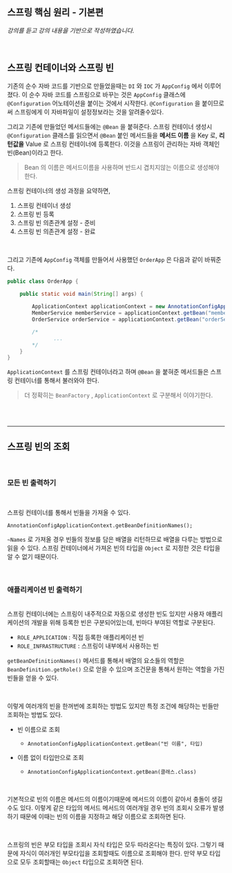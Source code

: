 ## 스프링 핵심 원리 - 기본편
_강의를 듣고 강의 내용을 기반으로 작성하였습니다._

<br>

## 스프링 컨테이너와 스프링 빈
기존의 순수 자바 코드를 기반으로 만들었을때는 `DI` 와 `IOC` 가 `AppConfig` 에서 이루어졌다. 이 순수 자바 코드를 스프링으로 바꾸는 것은 `AppConfig`
클래스에 `@Configuration` 어노테이션을 붙이는 것에서 시작한다. `@Configuration` 을 붙이므로써 스프링에게 이 자바파일이 설정정보라는 것을 알려줄수있다.

그리고 기존에 만들었던 메서드들에는 `@Bean` 을 붙혀준다.  스프링 컨테이너 생성시 `@Configuration` 클래스를 읽으면서 `@Bean` 붙인 메서드들을 
**메서드 이름** 을 Key 로, **리턴값을** Value 로 스프링 컨테이너에 등록한다. 이것을 스프링이 관리하는 자바 객체인 빈(Bean)이라고 한다.
> Bean 의 이름은 메서드이름을 사용하며 반드시 겹치지않는 이름으로 생성해야한다.

스프링 컨테이너의 생성 과정을 요약하면, 
1. 스프링 컨테이너 생성
2. 스프링 빈 등록
3. 스프링 빈 의존관계 설정 - 준비
4. 스프링 빈 의존관계 설정 - 완료

<br>

그리고 기존에 `AppConfig` 객체를 만들어서 사용했던 `OrderApp` 은 다음과 같이 바꿔준다.

```java
public class OrderApp {

    public static void main(String[] args) {
        
        ApplicationContext applicationContext = new AnnotationConfigApplicationContext(AppConfig.class);
        MemberService memberService = applicationContext.getBean("memberService", MemberService.class);
        OrderService orderService = applicationContext.getBean("orderService", OrderService.class);

        /*
               ...
        */
    }
}

```

`ApplicationContext` 를 스프링 컨테이너라고 하며 `@Bean` 을 붙혀준 메서드들은 스프링 컨테이너를 통해서 불러와야 한다.
> 더 정확히는 `BeanFactory` , `ApplicationContext` 로 구분해서 이야기한다.

<br>
<br>
<hr>

## 스프링 빈의 조회

<br>

### 모든 빈 출력하기

<br>

스프링 컨테이너를 통해서 빈들을 가져올 수 있다. 
```
AnnotationConfigApplicationContext.getBeanDefinitionNames();
```

`~Names` 로 가져올 경우 빈들의 정보를 담은 배열을 리턴하므로 배열을 다루는 방법으로 읽을 수 있다. 스프링 컨테이너에서 가져온 빈의 타입을 `Object` 로 지정한 것은 타입을 알 수 없기 때문이다.

<br>

### 애플리케이션 빈 출력하기
<br>
스프링 컨테이너에는 스프링이 내주적으로 자동으로 생성한 빈도 있지만 사용자 애플리케이션의 개발을 위해 등록한 빈은 구분되어있는데, 빈마다 부여된 역할로 구분된다.  

- `ROLE_APPLICATION` : 직접 등록한 애플리케이션 빈
- `ROLE_INFRASTRUCTURE` : 스프링이 내부에서 사용하는 빈

`getBeanDefinitionNames()` 메서드를 통해서 배열의 요소들의 역할은 `BeanDefinition.getRole()` 으로 얻을 수 있으며 조건문을 통해서 원하는 역할을 
가진 빈들을 얻을 수 있다.

<br>

이렇게 여러개의 빈을 한꺼번에 조회하는 방법도 있지만 특정 조건에 해당하는 빈들만 조회하는 방법도 있다.

- 빈 이름으로 조회

   -  `AnnotationConfigApplicationContext.getBean("빈 이름", 타입)`
    
- 이름 없이 타입만으로 조회
    -  `AnnotationConfigApplicationContext.getBean(클래스.class)`

<br>

기본적으로 빈의 이름은 메서드의 이름이기때문에 메서드의 이름이 같아서 충돌이 생길 수도 있다. 이렇게 같은 타입의 메서드 메서드의 여러개일 경우 빈의 조회시 오류가 
발생하기 때문에 이때는 빈의 이름을 지정하고 해당 이름으로 조회하면 된다. 

<br>

스프링의 빈은 부모 타입을 조회시 자식 타입은 모두 따라온다는 특징이 있다. 그렇기 때문에 자식이 여러개인 부모타입을 조회할때도 이름으로 조회해야 한다. 만약 부모 
타입으로 모두 조회할때는 `Object` 타입으로 조회하면 된다. 


<br>
<br>